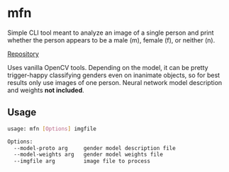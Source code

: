 # mfn

Simple CLI tool meant to analyze an image of a single person and print whether the person appears to be a male (m), female (f), or neither (n).

[Repository](https://github.com/goromal/mfn)

Uses vanilla OpenCV tools. Depending on the model, it can be pretty trigger-happy classifying genders even on inanimate objects, so for best results only use images of one person. Neural network model description and weights **not included**.

## Usage

```bash
usage: mfn [Options] imgfile

Options:
  --model-proto arg     gender model description file
  --model-weights arg   gender model weights file
  --imgfile arg         image file to process
```

